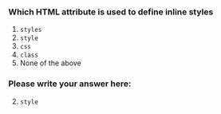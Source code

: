 ### Which HTML attribute is used to define inline styles

1. `styles`
2. `style`
3. `css`
4. `class`
5. None of the above


### Please write your answer here:

2. `style`
